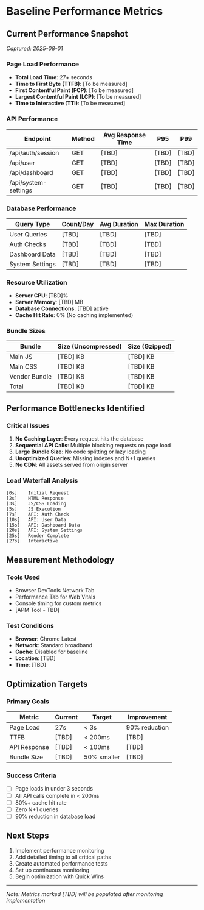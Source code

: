 # Baseline Performance Metrics

## Current Performance Snapshot
*Captured: 2025-08-01*

### Page Load Performance
- **Total Load Time**: 27+ seconds
- **Time to First Byte (TTFB)**: [To be measured]
- **First Contentful Paint (FCP)**: [To be measured]
- **Largest Contentful Paint (LCP)**: [To be measured]
- **Time to Interactive (TTI)**: [To be measured]

### API Performance
| Endpoint | Method | Avg Response Time | P95 | P99 |
|----------|--------|------------------|-----|-----|
| /api/auth/session | GET | [TBD] | [TBD] | [TBD] |
| /api/user | GET | [TBD] | [TBD] | [TBD] |
| /api/dashboard | GET | [TBD] | [TBD] | [TBD] |
| /api/system-settings | GET | [TBD] | [TBD] | [TBD] |

### Database Performance
| Query Type | Count/Day | Avg Duration | Max Duration |
|------------|-----------|--------------|--------------|
| User Queries | [TBD] | [TBD] | [TBD] |
| Auth Checks | [TBD] | [TBD] | [TBD] |
| Dashboard Data | [TBD] | [TBD] | [TBD] |
| System Settings | [TBD] | [TBD] | [TBD] |

### Resource Utilization
- **Server CPU**: [TBD]%
- **Server Memory**: [TBD] MB
- **Database Connections**: [TBD] active
- **Cache Hit Rate**: 0% (No caching implemented)

### Bundle Sizes
| Bundle | Size (Uncompressed) | Size (Gzipped) |
|--------|-------------------|----------------|
| Main JS | [TBD] KB | [TBD] KB |
| Main CSS | [TBD] KB | [TBD] KB |
| Vendor Bundle | [TBD] KB | [TBD] KB |
| Total | [TBD] KB | [TBD] KB |

## Performance Bottlenecks Identified

### Critical Issues
1. **No Caching Layer**: Every request hits the database
2. **Sequential API Calls**: Multiple blocking requests on page load
3. **Large Bundle Size**: No code splitting or lazy loading
4. **Unoptimized Queries**: Missing indexes and N+1 queries
5. **No CDN**: All assets served from origin server

### Load Waterfall Analysis
```
[0s]    Initial Request
[2s]    HTML Response
[3s]    JS/CSS Loading
[5s]    JS Execution
[7s]    API: Auth Check
[10s]   API: User Data
[15s]   API: Dashboard Data
[20s]   API: System Settings
[25s]   Render Complete
[27s]   Interactive
```

## Measurement Methodology

### Tools Used
- Browser DevTools Network Tab
- Performance Tab for Web Vitals
- Console timing for custom metrics
- [APM Tool - TBD]

### Test Conditions
- **Browser**: Chrome Latest
- **Network**: Standard broadband
- **Cache**: Disabled for baseline
- **Location**: [TBD]
- **Time**: [TBD]

## Optimization Targets

### Primary Goals
| Metric | Current | Target | Improvement |
|--------|---------|--------|-------------|
| Page Load | 27s | < 3s | 90% reduction |
| TTFB | [TBD] | < 200ms | [TBD] |
| API Response | [TBD] | < 100ms | [TBD] |
| Bundle Size | [TBD] | 50% smaller | [TBD] |

### Success Criteria
- [ ] Page loads in under 3 seconds
- [ ] All API calls complete in < 200ms
- [ ] 80%+ cache hit rate
- [ ] Zero N+1 queries
- [ ] 90% reduction in database load

## Next Steps
1. Implement performance monitoring
2. Add detailed timing to all critical paths
3. Create automated performance tests
4. Set up continuous monitoring
5. Begin optimization with Quick Wins

---
*Note: Metrics marked [TBD] will be populated after monitoring implementation*